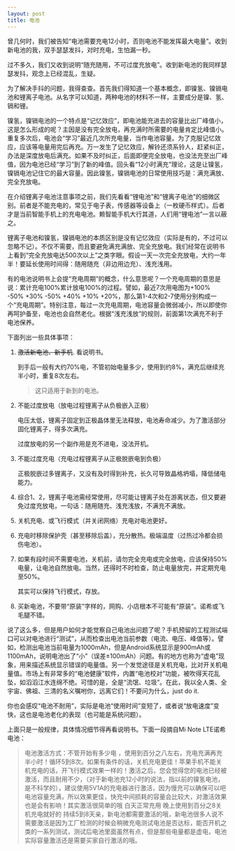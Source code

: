 ```yaml
---
layout: post
title: 电池
---
```


曾几何时，我们被告知“电池需要充电12小时，否则电池不能发挥最大电量”。收到新电池的我，双手瑟瑟发抖，对时充电，生怕漏一秒。

过不多久，我们又收到说明“随充随用，不可过度充放电”。收到新电池的我同样瑟瑟发抖，观念上已经混乱，生疑。

为了解决手抖的问题，我得查查。首先我们得知道一个基本概念，即镍氢、镍镉电池和锂离子电池。从名字可以知道，两种电池的材料不一样，主要成分是镍、氢、镉和锂。

镍氢，镍镉电池的一个特点是“记忆效应”，即电池能充进去的容量比出厂峰值小，这是怎么形成的呢？主因是没有完全放电，再充满时所需要的电量肯定比峰值小。重复多次后，电池会“学习”最近几次所充电量，当作电池容量。为了克服记忆效应，应该等电量用完后再充。万一发生了记忆效应，解铃还须系铃人，赶紧纠正，办法是深度放电后满充。如果不及时纠正，后面即便完全放电，也没法充至出厂峰值，因为电池已经“学习”到了新的峰值。回头看“12小时满充”理论，这是让镍氢，镍镉电池记住它的最大容量。因此镍氢，镍镉电池的日常使用技巧是：满充满放、完全充放电。

在介绍锂离子电池注意事项之前，我们先看看“锂电池”和“锂离子电池”的细微区别。前者是不能充电的，常见于电子表，传感器等设备上（一枚硬币样式）。后者才是当前智能手机上的充电电池。赖智能手机大行其道，人们用“锂电池”一言以蔽之。

锂离子电池和镍氢，镍镉电池的本质区别是没有记忆效应（实际是有的，不过可以忽略不记）。不仅不需要，而且要避免满充满放、完全充放电。我们经常在说明书上看到“完全充放电达500次以上”之类字眼。假设一天一次完全充放电，大约一年半！要延长使用时间得：随用随充（非边用边充）、浅充浅用。

有的电池说明书上会提“充电周期”的概念，什么意思呢？一个充电周期的意思是说：累计充电100%累计放电100%的过程。譬如，最近7次用电图为+100% -50% +30% -50% +40% +10% +20%，那么第1-4次和2-7使用分别构成一个“充电周期”。特别注意，每过一次充电周期，电池容量会微弱减小，所以即使你再呵护备至，电池也会自然老化。根据“浅充浅放”的规则，前面第1次满充不利于电池保养。

下面列出一些具体事项：

1. <s>激活新电池、新手机</s>. 看说明书。

   到手后一般有大约70%电，不管初始电量多少，使用到约8%，满充后继续充半小时，重复8次左右。

   >这只适用于新到的电池。
2. 不能过度放电（放电过程锂离子从负极嵌入正极）

   电压太低，锂离子固定到正极晶体里无法释放，电池寿命减少。为了激活部分固化锂离子，得多次满充。

   过度放电的另一个副作用是充不进电，没法开机。
3. 不能过度充电（充电过程锂离子从正极脱嵌电到负极）

   正极脱嵌过多锂离子，又没有及时得到补充，长久可导致晶格坍塌，降低储电能力。
4. 综合1、2，锂离子电池需经常使用，尽可能让锂离子处在游离状态，但又要避免过度充放电，一句话：随用随充、浅充浅放，不满充不满放。
5. 关机充电、或飞行模式（并关闭网络）充电对电池更好。
6. 充电时移除保护壳（甚至移除后盖），充分散热。极端温度（过热过冷都会损伤电池）。
7. 如果有段时间不需要电池，关机前，请勿完全充电或完全放电，应该保持50%电量，让电池自然放电。当然，还得时不时检查，防止电量放完，并定期充电至50%。

   其实可以保持飞行模式，存放。
8. 买新电池，不要带“原装”字样的，网购、小店根本不可能有“原装”。诺希或飞毛腿不错。

说了这么多，但是用户如何才能觉察自己电池出问题了呢？手机预留的工程测试端口可以对电池进行“测试”，从而检查出电池当前参数（电流、电压、峰值等）。譬如，检测出电池当前电量为1000mAh，但是Android系统显示是900mAh或1100mAh，说明电池出了“小”（误差±100mAh）问题。有的地方也称为“虚电”现象，用来描述系统显示错误的电量值。另一个发觉途径是关机充电，比对开关机电量值。市场上有非常多的“电池健康”软件，内置“电池校对”功能，被吹得天花乱坠，如滔滔江水连绵不绝。可惜的是，全是“流氓、垃圾”。在此，我以全人类、全宇宙、佛祖、三清的名义嘱咐你，远离它们！不要问为什么，just do it.

你也会感叹“电池不耐用”，实际是电池“使用时间”变短了，或者说“放电速度”变快，这也是电池老化的表现（也可能是系统问题）。

上面只是一般规律，具体情况细节得再看说明书。下面一段摘自Mi Note LTE诺希电池：

>电池激活方式：不管开始有多少电 ，使用到百分之八左右，充电充满再充半小时！循环5到8次。如果有条件的话，关机充电更佳！苹果手机不能关机充电的话，开飞行模式效果一样的！激活之后，您会觉得您的电池已经被激活，而且耐用不少，（对于新电池充12小时的说法，指以前的镍氢电池，是不科学的），建议使用5V1A的充电器进行激活，因为慢充可以确保可以吧电池容量充满，所以效果更佳，快充中间损耗的容量会比较大，对激活效果也是会有影响！其实激活很简单的哦  白天正常充用 晚上使用到百分之8关机充电就好的 持续5到8天亲，新电池都需要激活的哦，新电池很多人说不需要激活是因为工厂检测的时候会稍微充电测试电池是否达标，能否开机之类的一系列测试，测试后电池里面虽然有点，但是那些电量都是虚电，电池实际容量激活还是需要买家自行激活的哦。